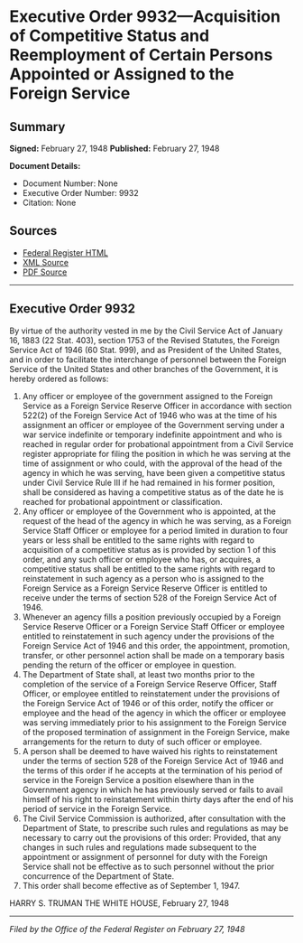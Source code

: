 # Executive Order 9932—Acquisition of Competitive Status and Reemployment of Certain Persons Appointed or Assigned to the Foreign Service

## Summary

**Signed:** February 27, 1948
**Published:** February 27, 1948

**Document Details:**
- Document Number: None
- Executive Order Number: 9932
- Citation: None

## Sources
- [Federal Register HTML](https://www.presidency.ucsb.edu/documents/executive-order-9932-acquisition-competitive-status-and-reemployment-certain-persons)
- [XML Source](None)
- [PDF Source](None)

---

## Executive Order 9932

By virtue of the authority vested in me by the Civil Service Act of January 16, 1883 (22 Stat. 403), section 1753 of the Revised Statutes, the Foreign Service Act of 1946 (60 Stat. 999), and as President of the United States, and in order to facilitate the interchange of personnel between the Foreign Service of the United States and other branches of the Government, it is hereby ordered as follows:
1. Any officer or employee of the government assigned to the Foreign Service as a Foreign Service Reserve Officer in accordance with section 522(2) of the Foreign Service Act of 1946 who was at the time of his assignment an officer or employee of the Government serving under a war service indefinite or temporary indefinite appointment and who is reached in regular order for probational appointment from a Civil Service register appropriate for filing the position in which he was serving at the time of assignment or who could, with the approval of the head of the agency in which he was serving, have been given a competitive status under Civil Service Rule III if he had remained in his former position, shall be considered as having a competitive status as of the date he is reached for probational appointment or classification.
2. Any officer or employee of the Government who is appointed, at the request of the head of the agency in which he was serving, as a Foreign Service Staff Officer or employee for a period limited in duration to four years or less shall be entitled to the same rights with regard to acquisition of a competitive status as is provided by section 1 of this order, and any such officer or employee who has, or acquires, a competitive status shall be entitled to the same rights with regard to reinstatement in such agency as a person who is assigned to the Foreign Service as a Foreign Service Reserve Officer is entitled to receive under the terms of section 528 of the Foreign Service Act of 1946.
3. Whenever an agency fills a position previously occupied by a Foreign Service Reserve Officer or a Foreign Service Staff Officer or employee entitled to reinstatement in such agency under the provisions of the Foreign Service Act of 1946 and this order, the appointment, promotion, transfer, or other personnel action shall be made on a temporary basis pending the return of the officer or employee in question.
4. The Department of State shall, at least two months prior to the completion of the service of a Foreign Service Reserve Officer, Staff Officer, or employee entitled to reinstatement under the provisions of the Foreign Service Act of 1946 or of this order, notify the officer or employee and the head of the agency in which the officer or employee was serving immediately prior to his assignment to the Foreign Service of the proposed termination of assignment in the Foreign Service, make arrangements for the return to duty of such officer or employee.
5. A person shall be deemed to have waived his rights to reinstatement under the terms of section 528 of the Foreign Service Act of 1946 and the terms of this order if he accepts at the termination of his period of service in the Foreign Service a position elsewhere than in the Government agency in which he has previously served or fails to avail himself of his right to reinstatement within thirty days after the end of his period of service in the Foreign Service.
6. The Civil Service Commission is authorized, after consultation with the Department of State, to prescribe such rules and regulations as may be necessary to carry out the provisions of this order: Provided, that any changes in such rules and regulations made subsequent to the appointment or assignment of personnel for duty with the Foreign Service shall not be effective as to such personnel without the prior concurrence of the Department of State.
7. This order shall become effective as of September 1, 1947.

HARRY S. TRUMAN
THE WHITE HOUSE,
February 27, 1948

---

*Filed by the Office of the Federal Register on February 27, 1948*
